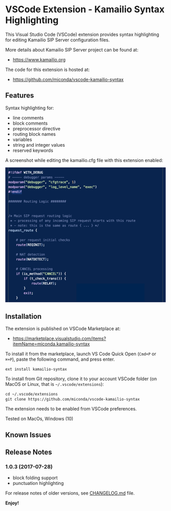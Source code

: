 # VSCode Extension - Kamailio Syntax Highlighting

This Visual Studio Code (VSCode) extension provides syntax highlighting for editing Kamailio SIP Server configuration files.

More details about Kamailio SIP Server project can be found at:

  * https://www.kamailio.org

The code for this extension is hosted at:

  * https://github.com/miconda/vscode-kamailio-syntax

## Features

Syntax highlighting for:

  * line comments
  * block comments
  * preprocessor directive
  * routing block names
  * variables
  * string and integer values
  * reserved keywords

A screenshot while editing the kamailio.cfg file with this extension enabled:

![Usage Example](https://raw.githubusercontent.com/miconda/vscode-kamailio-syntax/master/images/vscode-kamailio-syntax.png)

## Installation

The extension is published on VSCode Marketplace at:

  * https://marketplace.visualstudio.com/items?itemName=miconda.kamailio-syntax

To install it from the marketplace, launch VS Code Quick Open (`Cmd+P` or `⌘+P`), paste the following command, and press enter.

```
ext install kamailio-syntax
```

To install from Git repository, clone it to your account VSCode folder (on MacOS or Linux, that is `~/.vscode/extensions`):

```
cd ~/.vscode/extensions
git clone https://github.com/miconda/vscode-kamailio-syntax
```

The extension needs to be enabled from VSCode preferences.

Tested on MacOs, Windows (10)

## Known Issues


## Release Notes

### 1.0.3 (2017-07-28)

  * block folding support
  * punctuation highlighting

For release notes of older versions, see [CHANGELOG.md](https://github.com/miconda/vscode-kamailio-syntax/blob/master/CHANGELOG.md) file.

**Enjoy!**
